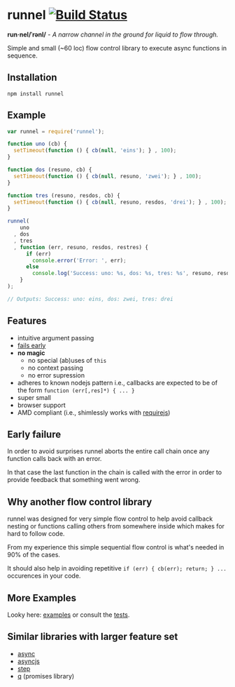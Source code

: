 # runnel [![Build Status](https://secure.travis-ci.org/thlorenz/runnel.png)](http://travis-ci.org/thlorenz/runnel)

**run·nel/ˈrənl/** -  *A narrow channel in the ground for liquid to flow through.*

Simple and small (~60 loc) flow control library to execute async functions in sequence.

## Installation

    npm install runnel

## Example

```javascript
var runnel = require('runnel');

function uno (cb) {
  setTimeout(function () { cb(null, 'eins'); } , 100);
}

function dos (resuno, cb) {
  setTimeout(function () { cb(null, resuno, 'zwei'); } , 100);
}

function tres (resuno, resdos, cb) {
  setTimeout(function () { cb(null, resuno, resdos, 'drei'); } , 100);
}

runnel(
    uno
  , dos
  , tres 
  , function (err, resuno, resdos, restres) {
      if (err) 
        console.error('Error: ', err);
      else
        console.log('Success: uno: %s, dos: %s, tres: %s', resuno, resdos, restres);
    }
);

// Outputs: Success: uno: eins, dos: zwei, tres: drei

```

## Features

- intuitive argument passing
- [fails early](#early-failure)
- **no magic**
  - no special (ab)uses of `this`
  - no context passing
  - no error supression
- adheres to known nodejs pattern i.e., callbacks are expected to be of the form `function (err[,res]*) { ... }`
- super small
- browser support
- AMD compliant (i.e., shimlessly works with [requirejs](https://github.com/jrburke/requirejs))

## Early failure

In order to avoid surprises runnel aborts the entire call chain once any function calls back with an error.

In that case the last function in the chain is called with the error in order to provide feedback that something went wrong.

## Why another flow control library

runnel was designed for very simple flow control to help avoid callback nesting or
functions calling others from somewhere inside which makes for hard to follow code.

From my experience this simple sequential flow control is what's needed in 90% of the cases.

It should also help in avoiding repetitive `if (err) { cb(err); return; } ...` occurences in your code.

## More Examples

Looky here: [examples](https://github.com/thlorenz/runnel/tree/master/examples) or consult the [tests](https://github.com/thlorenz/runnel/tree/master/test).

## Similar libraries with larger feature set 

- [async](https://github.com/caolan/async)
- [asyncjs](https://github.com/fjakobs/async.js)
- [step](https://github.com/creationix/step) 
- [q](https://github.com/kriskowal/q) (promises library)

